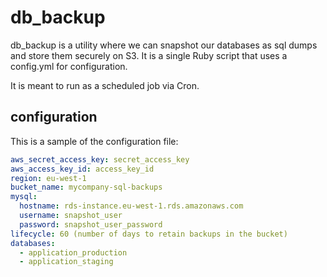 # db_backup

db_backup is a utility where we can snapshot our databases as sql dumps and store them securely on S3.
It is a single Ruby script that uses a config.yml for configuration.

It is meant to run as a scheduled job via Cron.

## configuration

This is a sample of the configuration file:

``` yml
aws_secret_access_key: secret_access_key
aws_access_key_id: access_key_id
region: eu-west-1
bucket_name: mycompany-sql-backups
mysql:
  hostname: rds-instance.eu-west-1.rds.amazonaws.com
  username: snapshot_user
  password: snapshot_user_password
lifecycle: 60 (number of days to retain backups in the bucket)
databases:
  - application_production
  - application_staging
```
